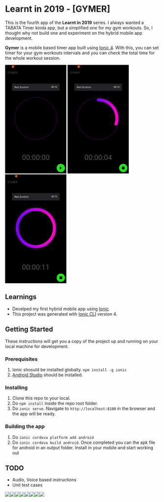# Learnt in 2019 - [GYMER]

This is the fourth app of the **Learnt in 2019** series. I always wanted a TABATA Timer kinda app, but a simplified one for my gym workouts. So, I thought why not build one and experiment on the hybrid mobile app development.

**Gymer** is a mobile based timer app built using [Ionic 4](https://ionicframework.com/). With this, you can set timer for your gym workouts intervals and you can check the total time for the whole workout session.

<img src="https://github.com/JonesXavi/gymer/blob/master/extras/1.jpeg" alt="Initial State" width="200"/>
<img src="https://github.com/JonesXavi/gymer/blob/master/extras/2.jpeg" alt="Timer Started" width="200"/>
<img src="https://github.com/JonesXavi/gymer/blob/master/extras/3.jpeg" alt="Timer Completed" width="200"/>

## Learnings

* Develped my first hybrid mobile app using [Ionic](https://ionicframework.com/)
* This project was generated with [Ionic CLI](https://ionicframework.com/getting-started#cli) version 4.

## Getting Started

These instructions will get you a copy of the project up and running on your local machine for development.

### Prerequisites

1. Ionic shosuld be installed globally. ```npm install -g ionic```
2. [Android Studio](https://developer.android.com/studio/install.html) should be installed.

### Installing

1. Clone this repo to your local.
2. Do ```npm install``` inside the repo root folder.
3. Do ```ionic serve```. Navigate to ```http://localhost:8100``` in the browser and the app will be ready.

### Building the app
1. Do ```ionic cordova platform add android```
2. Do ```ionic cordova build android```. Once completed you can the apk file for android in an output folder. Install in your mobile and start working out

## TODO
* Audio, Voice based instructions
* Unit test cases

[![](https://sourcerer.io/fame/JonesXavi/JonesXavi/gymer/images/0)](https://sourcerer.io/fame/JonesXavi/JonesXavi/gymer/links/0)[![](https://sourcerer.io/fame/JonesXavi/JonesXavi/gymer/images/1)](https://sourcerer.io/fame/JonesXavi/JonesXavi/gymer/links/1)[![](https://sourcerer.io/fame/JonesXavi/JonesXavi/gymer/images/2)](https://sourcerer.io/fame/JonesXavi/JonesXavi/gymer/links/2)[![](https://sourcerer.io/fame/JonesXavi/JonesXavi/gymer/images/3)](https://sourcerer.io/fame/JonesXavi/JonesXavi/gymer/links/3)[![](https://sourcerer.io/fame/JonesXavi/JonesXavi/gymer/images/4)](https://sourcerer.io/fame/JonesXavi/JonesXavi/gymer/links/4)[![](https://sourcerer.io/fame/JonesXavi/JonesXavi/gymer/images/5)](https://sourcerer.io/fame/JonesXavi/JonesXavi/gymer/links/5)[![](https://sourcerer.io/fame/JonesXavi/JonesXavi/gymer/images/6)](https://sourcerer.io/fame/JonesXavi/JonesXavi/gymer/links/6)[![](https://sourcerer.io/fame/JonesXavi/JonesXavi/gymer/images/7)](https://sourcerer.io/fame/JonesXavi/JonesXavi/gymer/links/7)
